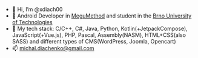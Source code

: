 - 👋 Hi, I’m @xdiach00
- 👀 Android Developer in [MeguMethod](https://www.megumethod.com/) and student in the [Brno University of Technologies](https://www.fit.vut.cz/.en)
- 🌱 My tech stack: C/C++, C#, Java, Python, Kotlin(+JetpackCompose), JavaScript(+Vue.js), PHP, Pascal, Assembly(NASM), HTML+CSS(also SASS) and different types of CMS(WordPress, Joomla, Opencart)
- 📫 michal.diachenko@gmail.com
